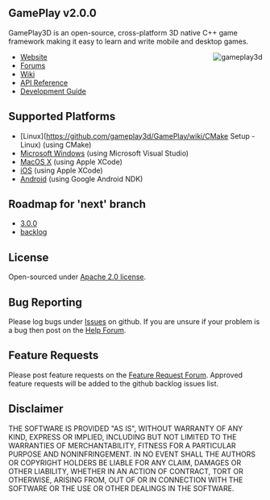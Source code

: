 ## GamePlay v2.0.0

GamePlay3D is an open-source, cross-platform 3D native C++ game framework making it easy to learn and write mobile and desktop games. 

<img align="right" src="https://raw.github.com/wiki/gameplay3d/GamePlay/img/logo.png" alt="gameplay3d" />

- [Website](http://www.gameplay3d.org/)
- [Forums](http://www.gameplay3d.org/forums/)
- [Wiki](https://github.com/gameplay3d/GamePlay/wiki)
- [API Reference](http://gameplay3d.github.io/GamePlay/api/index.html)
- [Development Guide](https://github.com/gameplay3d/GamePlay/wiki#wiki-Development_Guide)

## Supported Platforms
- [Linux](https://github.com/gameplay3d/GamePlay/wiki/CMake Setup - Linux) (using CMake)
- [Microsoft Windows](https://github.com/gameplay3d/GamePlay/wiki/Visual-Studio-Setup) (using Microsoft Visual Studio)
- [MacOS X](https://github.com/gameplay3d/GamePlay/wiki/Apple-Xcode-Setup) (using Apple XCode)
- [iOS](https://github.com/gameplay3d/GamePlay/wiki/Apple-Xcode-Setup) (using Apple XCode)
- [Android](https://github.com/gameplay3d/GamePlay/wiki/Android-NDK-Setup) (using Google Android NDK)

## Roadmap for 'next' branch
- [3.0.0](https://github.com/gameplay3d/GamePlay/milestones/3.0.0)
- [backlog](https://github.com/gameplay3d/GamePlay/issues?q=is%3Aopen+no%3Amilestone)

## License
Open-sourced under [Apache 2.0 license](http://www.tldrlegal.com/license/apache-license-2.0-%28apache-2.0%29).

## Bug Reporting
Please log bugs under [Issues](https://github.com/gameplay3d/GamePlay/issues) on github.
If you are unsure if your problem is a bug then post on the [Help Forum](http://www.gameplay3d.org/forums/viewforum.php?f=3).

## Feature Requests
Please post feature requests on the [Feature Request Forum](http://www.gameplay3d.org/forums/viewforum.php?f=4). Approved feature requests will be added to the github backlog issues list. 

## Disclaimer
THE SOFTWARE IS PROVIDED "AS IS", WITHOUT WARRANTY OF ANY KIND, EXPRESS OR IMPLIED, 
INCLUDING BUT NOT LIMITED TO THE WARRANTIES OF MERCHANTABILITY, FITNESS FOR A 
PARTICULAR PURPOSE AND NONINFRINGEMENT. IN NO EVENT SHALL THE AUTHORS OR COPYRIGHT 
HOLDERS BE LIABLE FOR ANY CLAIM, DAMAGES OR OTHER LIABILITY, WHETHER IN AN ACTION OF CONTRACT, 
TORT OR OTHERWISE, ARISING FROM, OUT OF OR IN CONNECTION WITH THE SOFTWARE OR THE USE OR 
OTHER DEALINGS IN THE SOFTWARE.
